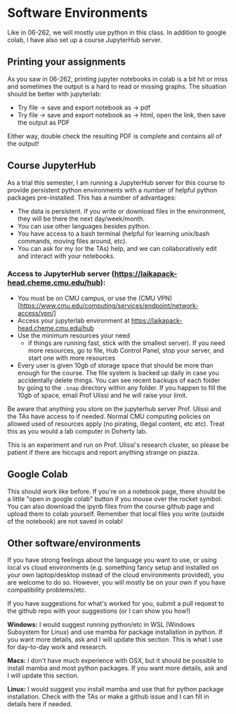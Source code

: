 # Software Environments

Like in 06-262, we will mostly use python in this class. In addition to google colab, I have also set up a course JupyterHub server.

## Printing your assignments

As you saw in 06-262, printing jupyter notebooks in colab is a bit hit or miss and sometimes the output is a hard to read or missing graphs. The situation should be better with jupyterlab:
* Try file -> save and export notebook as -> pdf
* Try file -> save and export notebook as -> html, open the link, then save the output as PDF

Either way, double check the resulting PDF is complete and contains all of the output!

## Course JupyterHub

As a trial this semester, I am running a JupyterHub server for this course to provide persistent python environments with a number of helpful python packages pre-installed. This has a number of advantages:
* The data is persistent. If you write or download files in the environment, they will be there the next day/week/month.
* You can use other languages besides python.
* You have access to a bash terminal (helpful for learning unix/bash commands, moving files around, etc).
* You can ask for my (or the TAs) help, and we can collaboratively edit and interact with your notebooks.

### Access to JupyterHub server (https://laikapack-head.cheme.cmu.edu/hub):
* You must be on CMU campus, or use the (CMU VPN)[https://www.cmu.edu/computing/services/endpoint/network-access/vpn/]
* Access your jupyterlab environment at https://laikapack-head.cheme.cmu.edu/hub
* Use the minimum resources your need 
    * if things are running fast, stick with the smallest server). If you need more resources, go to file, Hub Control Panel, stop your server, and start one with more resources
* Every user is given 10gb of storage space that should be more than enough for the course. The file system is backed up daily in case you accidentally delete things. You can see recent backups of each folder by going to the `.snap` directory within any folder. If you happen to fill the 10gb of space, email Prof Ulissi and he will raise your limit.

Be aware that anything you store on the jupyterhub server Prof. Ulissi and the TAs have access to if needed. Normal CMU computing policies on allowed used of resources apply (no pirating, illegal content, etc etc). Treat this as you would a lab computer in Doherty lab.

This is an experiment and run on Prof. Ulissi's research cluster, so please be patient if there are hiccups and report anything strange on piazza.

## Google Colab

This should work like before. If you're on a notebook page, there should be a little "open in google colab" button if you mouse over the rocket symbol. You can also download the ipynb files from the course github page and upload them to colab yourself. Remember that local files you write (outside of the notebook) are not saved in colab!

## Other software/environments

If you have strong feelings about the language you want to use, or using local vs cloud environments (e.g. something fancy setup and installed on your own laptop/desktop instead of the cloud environments provided), you are welcome to do so. However, you will mostly be on your own if you have compatibility problems/etc. 

If you have suggestions for what's worked for you, submit a pull request to the github repo with your suggestions (or I can show you how!)

**Windows:** I would suggest running python/etc in WSL (Windows Subsystem for Linux) and use mamba for package installation in python. If you want more details, ask and I will update this section. This is what I use for day-to-day work and research.

**Macs:** I don't have much experience with OSX, but it should be possible to install mamba and most python packages. If you want more details, ask and I will update this section. 

**Linux:** I would suggest you install mamba and use that for python package installation. Check with the TAs or make a github issue and I can fill in details here if needed.
